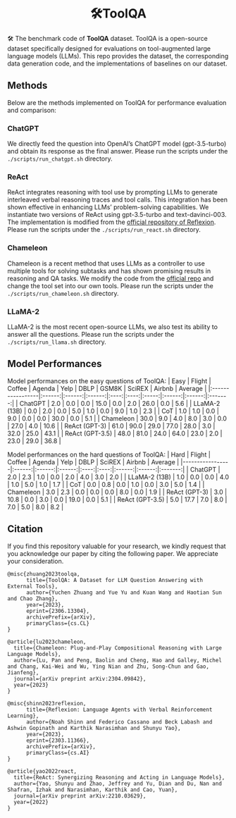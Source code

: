 <div align= "center">
    <h1> 🛠️ToolQA</h1>
</div>

🛠️ The benchmark code of **ToolQA** dataset. ToolQA is a open-source dataset specifically designed for evaluations on tool-augmented large language models (LLMs). This repo provides the dataset, the corresponding data generation code, and the implementations of baselines on our dataset.

## Methods
Below are the methods implemented on ToolQA for performance evaluation and comparison:

### ChatGPT
We directly feed the question into OpenAI’s ChatGPT model (gpt-3.5-turbo) and obtain its response as the final answer. Please run the scripts under the ``./scripts/run_chatgpt.sh`` directory.

### ReAct
ReAct integrates reasoning with tool use by prompting LLMs to generate interleaved verbal reasoning traces and tool calls. This integration has been shown effective in enhancing LLMs’ problem-solving capabilities. We instantiate two versions of ReAct using gpt-3.5-turbo and text-davinci-003. The implementation is modified from the [official repository of Reflexion](https://github.com/noahshinn024/reflexion). Please run the scripts under the ``./scripts/run_react.sh`` directory.

### Chameleon
Chameleon is a recent method that uses LLMs as a controller to use multiple tools for solving subtasks and has shown promising results in reasoning and QA tasks. We modify the code from the [official repo](https://github.com/lupantech/chameleon-llm) and change the tool set into our own tools. Please run the scripts under the ``./scripts/run_chameleon.sh`` directory.

### LLaMA-2
LLaMA-2 is the most recent open-source LLMs, we also test its ability to answer all the questions. Please run the scripts under the ``./scripts/run_llama.sh`` directory.

## Model Performances
Model performances on the easy questions of ToolQA:
| Easy            | Flight | Coffee | Agenda | Yelp | DBLP | GSM8K | SciREX | Airbnb | Average |
|:-----------------|:------:|:------:|:------:|:----:|:----:|:-----:|:------:|:------:|:-------:|
| ChatGPT         |   2.0  |   0.0  |   0.0  | 15.0 |  0.0 |  2.0  |  26.0  |   0.0  |   5.6   |
| LLaMA-2 (13B)   |   0.0  |   2.0  |   0.0  |  5.0 |  1.0 |  0.0  |   9.0  |   1.0  |   2.3   |
| CoT             |   1.0  |   1.0  |   0.0  |  9.0 |  0.0 |  0.0  |  30.0  |   0.0  |   5.1   |
| Chameleon       |  30.0  |   9.0  |   4.0  |  8.0 |  3.0 |  0.0  |  27.0  |   4.0  |   10.6  |
| ReAct (GPT-3)   |  61.0  |  90.0  |  29.0  | 77.0 | 28.0 |  3.0  |  32.0  |  25.0  |   43.1  |
| ReAct (GPT-3.5) |  48.0  |  81.0  |  24.0  | 64.0 | 23.0 |  2.0  |  23.0  |  29.0  |   36.8  |

Model performances on the hard questions of ToolQA:
| Hard            | Flight | Coffee | Agenda | Yelp | DBLP | SciREX | Airbnb | Average |
|-----------------|:------:|:------:|:------:|:----:|:----:|:------:|:------:|:-------:|
| ChatGPT         |   2.0  |   2.3  |   1.0  |  0.0 |  2.0 |   4.0  |   3.0  |   2.0   |
| LLaMA-2 (13B)   |   1.0  |   0.0  |   0.0  |  4.0 |  1.0 |   5.0  |   1.0  |   1.7   |
| CoT             |   0.0  |   0.8  |   0.0  |  1.0 |  0.0 |   3.0  |   5.0  |   1.4   |
| Chameleon       |   3.0  |   2.3  |   0.0  |  0.0 |  0.0 |   8.0  |   0.0  |   1.9   |
| ReAct (GPT-3)   |   3.0  |  10.8  |   0.0  |  3.0 |  0.0 |  19.0  |   0.0  |   5.1   |
| ReAct (GPT-3.5) |   5.0  |  17.7  |   7.0  |  8.0 |  7.0 |   5.0  |   8.0  |   8.2   |

## Citation
If you find this repository valuable for your research, we kindly request that you acknowledge our paper by citing the following paper. We appreciate your consideration.

```
@misc{zhuang2023toolqa,
      title={ToolQA: A Dataset for LLM Question Answering with External Tools}, 
      author={Yuchen Zhuang and Yue Yu and Kuan Wang and Haotian Sun and Chao Zhang},
      year={2023},
      eprint={2306.13304},
      archivePrefix={arXiv},
      primaryClass={cs.CL}
}

@article{lu2023chameleon,
  title={Chameleon: Plug-and-Play Compositional Reasoning with Large Language Models},
  author={Lu, Pan and Peng, Baolin and Cheng, Hao and Galley, Michel and Chang, Kai-Wei and Wu, Ying Nian and Zhu, Song-Chun and Gao, Jianfeng},
  journal={arXiv preprint arXiv:2304.09842},
  year={2023}
}

@misc{shinn2023reflexion,
      title={Reflexion: Language Agents with Verbal Reinforcement Learning}, 
      author={Noah Shinn and Federico Cassano and Beck Labash and Ashwin Gopinath and Karthik Narasimhan and Shunyu Yao},
      year={2023},
      eprint={2303.11366},
      archivePrefix={arXiv},
      primaryClass={cs.AI}
}

@article{yao2022react,
  title={ReAct: Synergizing Reasoning and Acting in Language Models},
  author={Yao, Shunyu and Zhao, Jeffrey and Yu, Dian and Du, Nan and Shafran, Izhak and Narasimhan, Karthik and Cao, Yuan},
  journal={arXiv preprint arXiv:2210.03629},
  year={2022}
}
```
